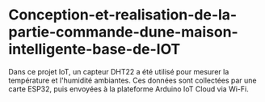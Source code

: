 # Conception-et-realisation-de-la-partie-commande-dune-maison-intelligente-base-de-IOT
Dans ce projet IoT, un capteur DHT22 a été utilisé pour mesurer la température et l'humidité ambiantes. Ces données sont collectées par une carte ESP32, puis envoyées à la plateforme Arduino IoT Cloud via Wi-Fi. 
